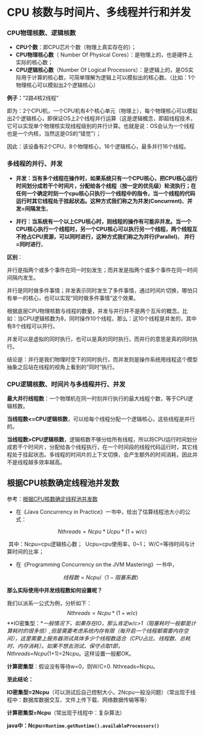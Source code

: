 # CPU 核数与时间片、多线程并行和并发



### CPU物理核数、逻辑核数

- **CPU个数**：即CPU芯片个数（物理上真实存在的）；
- **CPU物理核心数**（ Number Of Physical Cores）：是物理上的，也是硬件上实际的核心数；
- **CPU逻辑核心数**（Number Of Logical Processors）：是逻辑上的，是OS实际用于计算的核心数，可简单理解为逻辑上可以模拟出的核心数。（比如：1个物理核心可以模拟出2个逻辑核心）

**例子：**“2路4核2线程”

即为：2个CPU机，一个CPU机有4个核心单元（物理上），每个物理核心可以模拟出2个逻辑核心，即保证OS上2个线程并行运算（这是逻辑概念，即超线程技术，它可以实现单个物理核实现线程级别的并行计算。也就是说：OS会认为一个线程也是一个内核，当然这是OS的“错觉”）；

因此：该设备有2个CPU，8个物理核心，16个逻辑核心，最多并行16个线程。



### 多线程的并行、并发

- **并发：**当有多个线程在操作时，如果系统只有一个CPU核心，把CPU核心运行时间划分成若干个时间片，分配给各个线程（按一定的优先级）轮流执行；在任何一个确定时刻一个cpu核心只执行一个线程中的指令，当一个线程的代码运行时其它线程处于挂起状态。这种方式我们称之为**并发(Concurrent)**。**并发=间隔发生**。

- **并行：**当系统有一个以上CPU核心时，则线程的操作有可能非并发。当一个CPU核心执行一个线程时，另一个CPU核心可以执行另一个线程，两个线程互不抢占CPU资源，可以同时进行，这种方式我们称之为**并行(Parallel)**。 **并行=同时进行**。

**区别**：

并行是指两个或多个事件在同一时刻发生；而并发是指两个或多个事件在同一时间间隔内发生。

并行是同时做多件事情；并发表示同时发生了多件事情，通过时间片切换，哪怕只有单一的核心，也可以实现“同时做多件事情”这个效果。

根据底层CPU物理核数与线程的数量，并发与并行并不是两个互斥的概念。比如：当CPU逻辑核数为8，同时操作10个线程，那么：这10个线程是并发的，其中有8个线程可以并行。

并发可以是虚拟的同时执行，也可以是真的同时执行。而并行的意思是真的同时执行。

结论是：并行是我们物理时空下的同时执行，而并发则是操作系统用线程这个模型抽象之后站在线程的视角上看到的“同时”执行。



### CPU逻辑核数、时间片与多线程并行、并发

**最大并行线程数**：一个物理机在同一时刻并行执行的最大线程个数，等于CPU逻辑核数。

**当线程数<=CPU逻辑核数**，可以给每个线程分配一个逻辑核心，这些线程是并行的。

**当线程数>CPU逻辑核数**，逻辑核数不够分给所有线程，所以将CPU运行时间划分成若干个时间片，分配给各个线程执行，在一个时间段的线程代码运行时，其它线程处于挂起状态。多线程的时间片的上下文切换，会产生额外的时间消耗，因此并不是线程越多效率越高。



## 根据CPU核数确定线程池并发数

参考：[根据CPU核数确定线程池并发数](https://www.cnblogs.com/dennyzhangdd/p/6909771.html)

- 在《Java Concurrency in Practice》一书中，给出了估算线程池大小的公式：

$$
Nthreads=Ncpu*Ucpu*(1+w/c)
$$

​		其中：Ncpu=cpu逻辑核心数；
​				   Ucpu=cpu使用率，0~1；
​				   W/C=等待时间与计算时间的比率；

- 在《Programming Concurrency on the JVM Mastering》一书中，

$$
线程数=Ncpu/（1-阻塞系数）
$$



**那么实际使用中并发线程数如何设置呢？**

我们以派系一公式为例，分析如下：
$$
Nthreads=Ncpu*(1+w/c)
$$
**IO密集型：**一般情况下，如果存在IO，那么肯定w/c>1（阻塞耗时一般都是计算耗时的很多倍）,但是需要考虑系统内存有限（每开启一个线程都需要内存空间），这里需要上服务器测试具体多少个线程数适合（CPU占比、线程数、总耗时、内存消耗）。如果不想去测试，保守点取1即，Nthreads=Ncpu*(1+1)=2Ncpu。这样设置一般都OK。

**计算密集型**：假设没有等待w=0，则W/C=0. Nthreads=Ncpu。



**至此结论：**

**IO密集型=2Ncpu**（可以测试后自己控制大小，2Ncpu一般没问题）（常出现于线程中：数据库数据交互、文件上传下载、网络数据传输等等）

**计算密集型=Ncpu**（常出现于线程中：复杂算法）

**java中：Ncpu=`Runtime.getRuntime().availableProcessors()`**



